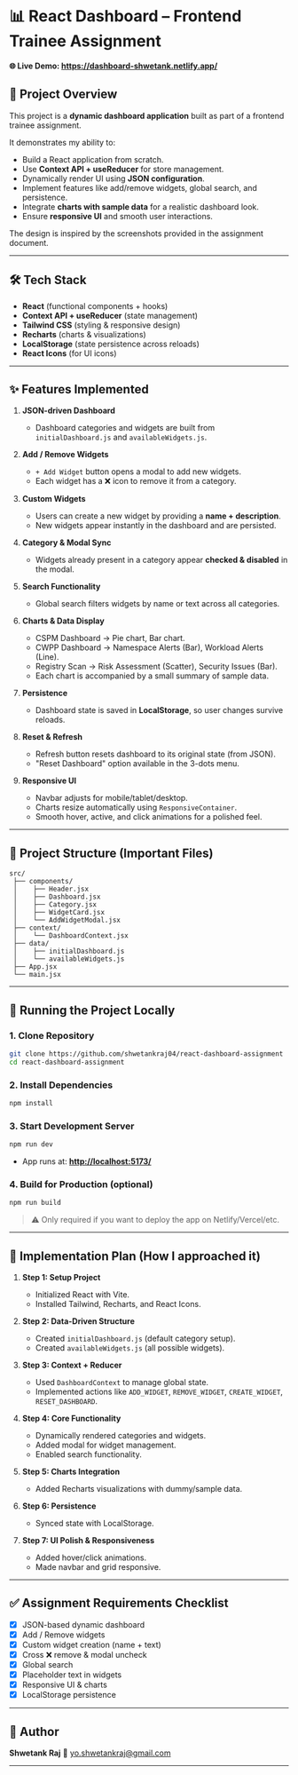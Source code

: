 # 📊 React Dashboard – Frontend Trainee Assignment
**🌐 Live Demo: https://dashboard-shwetank.netlify.app/**

## 📌 Project Overview

This project is a **dynamic dashboard application** built as part of a frontend trainee assignment.

It demonstrates my ability to:

- Build a React application from scratch.
- Use **Context API + useReducer** for store management.
- Dynamically render UI using **JSON configuration**.
- Implement features like add/remove widgets, global search, and persistence.
- Integrate **charts with sample data** for a realistic dashboard look.
- Ensure **responsive UI** and smooth user interactions.

The design is inspired by the screenshots provided in the assignment document.

---

## 🛠️ Tech Stack

- **React** (functional components + hooks)
- **Context API + useReducer** (state management)
- **Tailwind CSS** (styling & responsive design)
- **Recharts** (charts & visualizations)
- **LocalStorage** (state persistence across reloads)
- **React Icons** (for UI icons)

---

## ✨ Features Implemented

1. **JSON-driven Dashboard**

   - Dashboard categories and widgets are built from `initialDashboard.js` and `availableWidgets.js`.

2. **Add / Remove Widgets**

   - `+ Add Widget` button opens a modal to add new widgets.
   - Each widget has a ❌ icon to remove it from a category.

3. **Custom Widgets**

   - Users can create a new widget by providing a **name + description**.
   - New widgets appear instantly in the dashboard and are persisted.

4. **Category & Modal Sync**

   - Widgets already present in a category appear **checked & disabled** in the modal.

5. **Search Functionality**

   - Global search filters widgets by name or text across all categories.

6. **Charts & Data Display**

   - CSPM Dashboard → Pie chart, Bar chart.
   - CWPP Dashboard → Namespace Alerts (Bar), Workload Alerts (Line).
   - Registry Scan → Risk Assessment (Scatter), Security Issues (Bar).
   - Each chart is accompanied by a small summary of sample data.

7. **Persistence**

   - Dashboard state is saved in **LocalStorage**, so user changes survive reloads.

8. **Reset & Refresh**

   - Refresh button resets dashboard to its original state (from JSON).
   - "Reset Dashboard" option available in the 3-dots menu.

9. **Responsive UI**

   - Navbar adjusts for mobile/tablet/desktop.
   - Charts resize automatically using `ResponsiveContainer`.
   - Smooth hover, active, and click animations for a polished feel.

---

## 📂 Project Structure (Important Files)

```
src/
 ├── components/
 │    ├── Header.jsx
 │    ├── Dashboard.jsx
 │    ├── Category.jsx
 │    ├── WidgetCard.jsx
 │    └── AddWidgetModal.jsx
 ├── context/
 │    └── DashboardContext.jsx
 ├── data/
 │    ├── initialDashboard.js
 │    └── availableWidgets.js
 ├── App.jsx
 └── main.jsx
```

---

## 🚀 Running the Project Locally

### 1. Clone Repository

```bash
git clone https://github.com/shwetankraj04/react-dashboard-assignment
cd react-dashboard-assignment
```

### 2. Install Dependencies

```bash
npm install
```

### 3. Start Development Server

```bash
npm run dev
```

- App runs at: **[http://localhost:5173/](http://localhost:5173/)**

### 4. Build for Production (optional)

```bash
npm run build
```

> ⚠️ Only required if you want to deploy the app on Netlify/Vercel/etc.

---

## 🧩 Implementation Plan (How I approached it)

1. **Step 1: Setup Project**

   - Initialized React with Vite.
   - Installed Tailwind, Recharts, and React Icons.

2. **Step 2: Data-Driven Structure**

   - Created `initialDashboard.js` (default category setup).
   - Created `availableWidgets.js` (all possible widgets).

3. **Step 3: Context + Reducer**

   - Used `DashboardContext` to manage global state.
   - Implemented actions like `ADD_WIDGET`, `REMOVE_WIDGET`, `CREATE_WIDGET`, `RESET_DASHBOARD`.

4. **Step 4: Core Functionality**

   - Dynamically rendered categories and widgets.
   - Added modal for widget management.
   - Enabled search functionality.

5. **Step 5: Charts Integration**

   - Added Recharts visualizations with dummy/sample data.

6. **Step 6: Persistence**

   - Synced state with LocalStorage.

7. **Step 7: UI Polish & Responsiveness**

   - Added hover/click animations.
   - Made navbar and grid responsive.

---

## ✅ Assignment Requirements Checklist

- [x] JSON-based dynamic dashboard
- [x] Add / Remove widgets
- [x] Custom widget creation (name + text)
- [x] Cross ❌ remove & modal uncheck
- [x] Global search
- [x] Placeholder text in widgets
- [x] Responsive UI & charts
- [x] LocalStorage persistence

---

## 👤 Author

**Shwetank Raj**
📧 [yo.shwetankraj@gmail.com](mailto:yo.shwetankraj@gmail.com)

---
